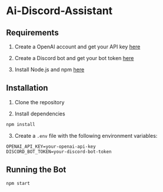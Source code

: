 # Ai-Discord-Assistant

## Requirements

1. Create a OpenAI account and get your API key [here](https://platform.openai.com/docs/overview)

2. Create a Discord bot and get your bot token [here](https://discord.com/developers/applications)

3. Install Node.js and npm [here](https://nodejs.org/en/download)

## Installation

1. Clone the repository

2. Install dependencies

```bash
npm install
```

3. Create a `.env` file with the following environment variables:

```env
OPENAI_API_KEY=your-openai-api-key
DISCORD_BOT_TOKEN=your-discord-bot-token
```

## Running the Bot

```bash
npm start
```
